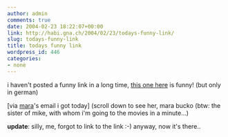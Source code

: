 ```yaml
---
author: admin
comments: true
date: 2004-02-23 18:22:07+00:00
link: http://habi.gna.ch/2004/02/23/todays-funny-link/
slug: todays-funny-link
title: todays funny link
wordpress_id: 446
categories:
- none
---
```


i haven't posted a funny link in a long time, [this one here](http://www.biondamasken.ch/bilder/konfetti.jpg) is funny! (but only in german)

[via [mara](http://www.lech-zuers.at/start.asp?content=allgemeines&navi=allgemeines)'s email i got today]
(scroll down to see her, mara bucko (btw: the sister of mike, with whom i'm going to the movies in a minute...)

**update**: silly, me, forgot to link to the link :-) anyway, now it's there..
